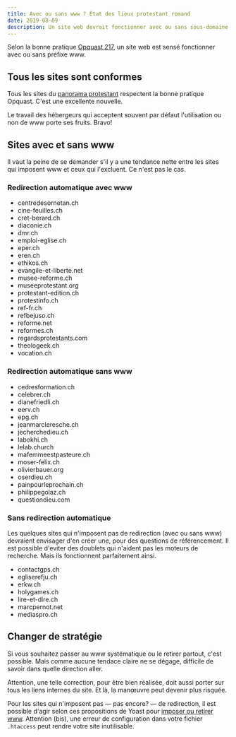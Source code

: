 ```yaml
---
title: Avec ou sans www ? État des lieux protestant romand
date: 2019-08-09
description: Un site web devrait fonctionner avec ou sans sous-domaine www. Que font les sites protestants romands des bonnes pratiques Opquast?
---
```


Selon la bonne pratique [Opquast 217](https://checklists.opquast.com/fr/qualiteweb/ladresse-du-site-et-de-ses-sous-domaines-fonctionnent-avec-ou-sans-prefixe-www), un site web est sensé fonctionner avec ou sans préfixe www.


## Tous les sites sont conformes

Tous les sites du [panorama protestant](/blog/corpus) respectent la bonne pratique Opquast.
C'est une excellente nouvelle.

Le travail des hébergeurs qui acceptent souvent par défaut l'utilisation ou non de www porte ses fruits.
Bravo!

## Sites avec et sans www

Il vaut la peine de se demander s'il y a une tendance nette entre les sites qui imposent www et ceux qui l'excluent.
Ce n'est pas le cas.

### Redirection automatique avec www

- centredesornetan.ch
- cine-feuilles.ch
- cret-berard.ch
- diaconie.ch
- dmr.ch
- emploi-eglise.ch
- eper.ch
- eren.ch
- ethikos.ch
- evangile-et-liberte.net
- musee-reforme.ch
- museeprotestant.org
- protestant-edition.ch
- protestinfo.ch
- ref-fr.ch
- refbejuso.ch
- reforme.net
- reformes.ch
- regardsprotestants.com
- theologeek.ch
- vocation.ch

### Redirection automatique sans www

- cedresformation.ch
- celebrer.ch
- dianefriedli.ch
- eerv.ch
- epg.ch
- jeanmarcleresche.ch
- jecherchedieu.ch
- labokhi.ch
- lelab.church
- mafemmeestpasteure.ch
- moser-felix.ch
- olivierbauer.org
- oserdieu.ch
- painpourleprochain.ch
- philippegolaz.ch
- questiondieu.com

### Sans redirection automatique

Les quelques sites qui n'imposent pas de redirection (avec ou sans www) devraient envisager d'en créer une, pour des questions de référencement.
Il est possible d'eviter des doublets qui n'aident pas les moteurs de recherche.
Mais ils fonctionnent parfaitement ainsi.

- contactgps.ch
- egliserefju.ch
- erkw.ch
- holygames.ch
- lire-et-dire.ch
- marcpernot.net
- mediaspro.ch

## Changer de stratégie

Si vous souhaitez passer au www systématique ou le retirer partout, c'est possible.
Mais comme aucune tendace claire ne se dégage, difficile de savoir dans quelle direction aller.

Attention, une telle correction, pour être bien réalisée, doit aussi porter sur tous les liens internes du site.
Et là, la manœuvre peut devenir plus risquée.

Pour les sites qui n'imposent pas — pas encore? — de redirection, il est possible d'agir selon ces propositions de Yoast pour [imposer ou retirer www](https://yoast.com/how-to-remove-www-from-your-url/).
Attention (bis), une erreur de configuration dans votre fichier `.htaccess` peut rendre votre site inutilisable.